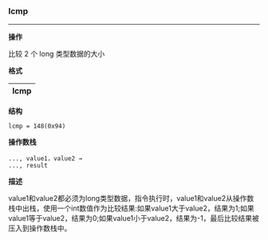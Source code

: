 ### lcmp

----

**操作**

比较 2 个 long 类型数据的大小

**格式**

|lcmp|
|--------:|

**结构**
```
lcmp = 148(0x94)
```

**操作数栈**
```
..., value1，value2 →
..., result
```

**描述**

value1和value2都必须为long类型数据，指令执行时，value1和value2从操作数栈中出栈，使用一个int数值作为比较结果:如果value1大于value2，结果为1;如果value1等于value2，结果为0;如果value1小于value2，结果为-1，最后比较结果被压入到操作数栈中。
